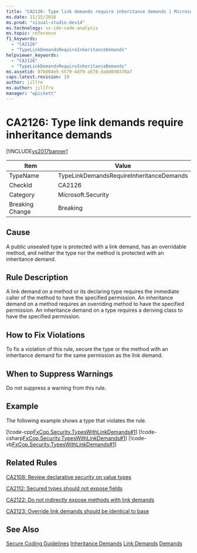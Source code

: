 ```yaml
---
title: "CA2126: Type link demands require inheritance demands | Microsoft Docs"
ms.date: 11/15/2016
ms.prod: "visual-studio-dev14"
ms.technology: vs-ide-code-analysis
ms.topic: reference
f1_keywords:
  - "CA2126"
  - "TypeLinkDemandsRequireInheritanceDemands"
helpviewer_keywords:
  - "CA2126"
  - "TypeLinkDemandsRequireInheritanceDemands"
ms.assetid: 07b604e5-5579-4df9-a578-dadd0d8370a7
caps.latest.revision: 19
author: jillre
ms.author: jillfra
manager: "wpickett"
---
```

# CA2126: Type link demands require inheritance demands
[!INCLUDE[vs2017banner](../includes/vs2017banner.md)]

|Item|Value|
|-|-|
|TypeName|TypeLinkDemandsRequireInheritanceDemands|
|CheckId|CA2126|
|Category|Microsoft.Security|
|Breaking Change|Breaking|

## Cause
 A public unsealed type is protected with a link demand, has an overridable method, and neither the type nor the method is protected with an inheritance demand.

## Rule Description
 A link demand on a method or its declaring type requires the immediate caller of the method to have the specified permission. An inheritance demand on a method requires an overriding method to have the specified permission. An inheritance demand on a type requires a deriving class to have the specified permission.

## How to Fix Violations
 To fix a violation of this rule, secure the type or the method with an inheritance demand for the same permission as the link demand.

## When to Suppress Warnings
 Do not suppress a warning from this rule.

## Example
 The following example shows a type that violates the rule.

 [!code-cpp[FxCop.Security.TypesWithLinkDemands#1](../snippets/cpp/VS_Snippets_CodeAnalysis/FxCop.Security.TypesWithLinkDemands/cpp/FxCop.Security.TypesWithLinkDemands.cpp#1)]
 [!code-csharp[FxCop.Security.TypesWithLinkDemands#1](../snippets/csharp/VS_Snippets_CodeAnalysis/FxCop.Security.TypesWithLinkDemands/cs/FxCop.Security.TypesWithLinkDemands.cs#1)]
 [!code-vb[FxCop.Security.TypesWithLinkDemands#1](../snippets/visualbasic/VS_Snippets_CodeAnalysis/FxCop.Security.TypesWithLinkDemands/vb/FxCop.Security.TypesWithLinkDemands.vb#1)]

## Related Rules
 [CA2108: Review declarative security on value types](../code-quality/ca2108-review-declarative-security-on-value-types.md)

 [CA2112: Secured types should not expose fields](../code-quality/ca2112-secured-types-should-not-expose-fields.md)

 [CA2122: Do not indirectly expose methods with link demands](../code-quality/ca2122-do-not-indirectly-expose-methods-with-link-demands.md)

 [CA2123: Override link demands should be identical to base](../code-quality/ca2123-override-link-demands-should-be-identical-to-base.md)

## See Also
 [Secure Coding Guidelines](https://msdn.microsoft.com/library/4f882d94-262b-4494-b0a6-ba9ba1f5f177)
 [Inheritance Demands](https://msdn.microsoft.com/28b9adbb-8f08-4f10-b856-dbf59eb932d9)
 [Link Demands](https://msdn.microsoft.com/library/a33fd5f9-2de9-4653-a4f0-d9df25082c4d)
 [Demands](https://msdn.microsoft.com/e5283e28-2366-4519-b27d-ef5c1ddc1f48)
